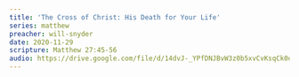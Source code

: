 ```yaml
---
title: 'The Cross of Christ: His Death for Your Life'
series: matthew
preacher: will-snyder
date: 2020-11-29
scripture: Matthew 27:45-56
audio: https://drive.google.com/file/d/14dvJ-_YPfDNJBvW3z0b5xvCvKsqCk0oC/view
---
```

